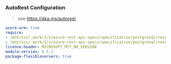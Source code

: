### AutoRest Configuration

> see https://aka.ms/autorest

``` yaml
azure-arm: true
require:
- /mnt/vss/_work/1/s/azure-rest-api-specs/specification/postgresql/resource-manager/readme.md
- /mnt/vss/_work/1/s/azure-rest-api-specs/specification/postgresql/resource-manager/readme.go.md
license-header: MICROSOFT_MIT_NO_VERSION
module-version: 0.5.1
package-flexibleservers: true
```
